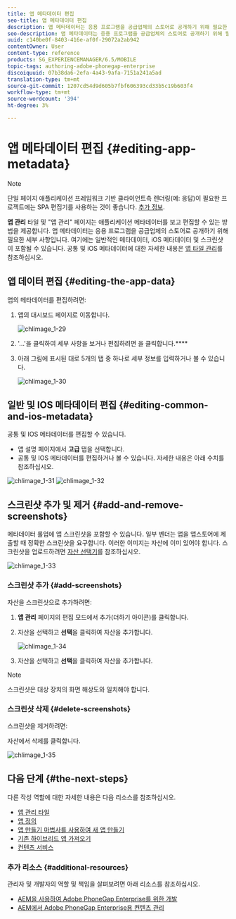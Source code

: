 ```yaml
---
title: 앱 메타데이터 편집
seo-title: 앱 메타데이터 편집
description: 앱 메타데이터는 응용 프로그램을 공급업체의 스토어로 공개하기 위해 필요한 세부 사항입니다. 앱 데이터 편집에 대해 알려면 이 페이지를 따르십시오.
seo-description: 앱 메타데이터는 응용 프로그램을 공급업체의 스토어로 공개하기 위해 필요한 세부 사항입니다. 앱 데이터 편집에 대해 알려면 이 페이지를 따르십시오.
uuid: c140be0f-8403-416e-af0f-29072a2ab942
contentOwner: User
content-type: reference
products: SG_EXPERIENCEMANAGER/6.5/MOBILE
topic-tags: authoring-adobe-phonegap-enterprise
discoiquuid: 07b38da6-2efa-4a43-9afa-7151a241a5ad
translation-type: tm+mt
source-git-commit: 1207cd54d9d605b7fbf606393cd33b5c19b603f4
workflow-type: tm+mt
source-wordcount: '394'
ht-degree: 3%

---
```



# 앱 메타데이터 편집 {#editing-app-metadata}

>[!NOTE]
>
>단일 페이지 애플리케이션 프레임워크 기반 클라이언트측 렌더링(예: 응답)이 필요한 프로젝트에는 SPA 편집기를 사용하는 것이 좋습니다. [추가 정보](/help/sites-developing/spa-overview.md).

**앱 관리** 타일 및 &quot;앱 관리&quot; 페이지는 애플리케이션 메타데이터를 보고 편집할 수 있는 방법을 제공합니다. 앱 메타데이터는 응용 프로그램을 공급업체의 스토어로 공개하기 위해 필요한 세부 사항입니다. 여기에는 일반적인 메타데이터, iOS 메타데이터 및 스크린샷이 포함될 수 있습니다. 공통 및 iOS 메타데이터에 대한 자세한 내용은 [앱 타일 관리](/help/mobile/phonegap-app-details-tile.md)를 참조하십시오.

## 앱 데이터 편집 {#editing-the-app-data}

앱의 메타데이터를 편집하려면:

1. 앱의 대시보드 페이지로 이동합니다.

   ![chlimage_1-29](assets/chlimage_1-29.png)

1. &#39;...&#39;을 클릭하여 세부 사항을 보거나 편집하려면 을 클릭합니다.****

1. 아래 그림에 표시된 대로 5개의 탭 중 하나로 세부 정보를 입력하거나 볼 수 있습니다.

   ![chlimage_1-30](assets/chlimage_1-30.png)

## 일반 및 IOS 메타데이터 편집 {#editing-common-and-ios-metadata}

공통 및 IOS 메타데이터를 편집할 수 있습니다.

* 앱 설명 페이지에서 **고급** 탭을 선택합니다.
* 공통 및 IOS 메타데이터를 편집하거나 볼 수 있습니다. 자세한 내용은 아래 수치를 참조하십시오.

![chlimage_1-31](assets/chlimage_1-31.png) ![chlimage_1-32](assets/chlimage_1-32.png)

## 스크린샷 추가 및 제거 {#add-and-remove-screenshots}

메타데이터 롤업에 앱 스크린샷을 포함할 수 있습니다. 일부 벤더는 앱을 앱스토어에 제출할 때 정확한 스크린샷을 요구합니다. 이러한 이미지는 자산에 이미 있어야 합니다. 스크린샷을 업로드하려면 [자산 선택기](../assets/search-assets.md#assetpicker)를 참조하십시오.

![chlimage_1-33](assets/chlimage_1-33.png)

### 스크린샷 추가 {#add-screenshots}

자산을 스크린샷으로 추가하려면:

1. **앱 관리** 페이지의 편집 모드에서 추가(더하기 아이콘)를 클릭합니다.
1. 자산을 선택하고 **선택**&#x200B;을 클릭하여 자산을 추가합니다.

   ![chlimage_1-34](assets/chlimage_1-34.png)

1. 자산을 선택하고 **선택**&#x200B;을 클릭하여 자산을 추가합니다.

>[!NOTE]
>
>스크린샷은 대상 장치의 화면 해상도와 일치해야 합니다.

### 스크린샷 삭제 {#delete-screenshots}

스크린샷을 제거하려면:

자산에서 삭제를 클릭합니다.

![chlimage_1-35](assets/chlimage_1-35.png)

## 다음 단계 {#the-next-steps}

다른 작성 역할에 대한 자세한 내용은 다음 리소스를 참조하십시오.

* [앱 관리 타일](/help/mobile/phonegap-app-details-tile.md)
* [앱 정의](/help/mobile/phonegap-app-definitions.md)
* [앱 만들기 마법사를 사용하여 새 앱 만들기](/help/mobile/phonegap-create-new-app.md)
* [기존 하이브리드 앱 가져오기](/help/mobile/phonegap-adding-content-to-imported-app.md)
* [컨텐츠 서비스](/help/mobile/develop-content-as-a-service.md)

### 추가 리소스 {#additional-resources}

관리자 및 개발자의 역할 및 책임을 살펴보려면 아래 리소스를 참조하십시오.

* [AEM을 사용하여 Adobe PhoneGap Enterprise를 위한 개발](/help/mobile/developing-in-phonegap.md)
* [AEM에서 Adobe PhoneGap Enterprise용 컨텐츠 관리](/help/mobile/administer-phonegap.md)
